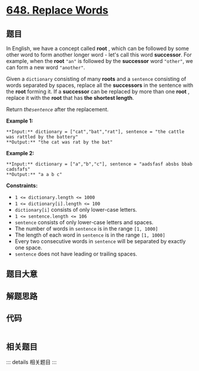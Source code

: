 # [648. Replace Words](https://leetcode.com/problems/replace-words)

## 题目

In English, we have a concept called **root** , which can be followed by some
other word to form another longer word - let's call this word **successor**.
For example, when the **root** `"an"` is followed by the **successor** word
`"other"`, we can form a new word `"another"`.

Given a `dictionary` consisting of many **roots** and a `sentence` consisting
of words separated by spaces, replace all the **successors** in the sentence
with the **root** forming it. If a **successor** can be replaced by more than
one **root** , replace it with the **root** that has **the shortest length**.

Return _the`sentence`_ after the replacement.



**Example 1:**

    
    
    **Input:** dictionary = ["cat","bat","rat"], sentence = "the cattle was rattled by the battery"
    **Output:** "the cat was rat by the bat"
    

**Example 2:**

    
    
    **Input:** dictionary = ["a","b","c"], sentence = "aadsfasf absbs bbab cadsfafs"
    **Output:** "a a b c"
    



**Constraints:**

  * `1 <= dictionary.length <= 1000`
  * `1 <= dictionary[i].length <= 100`
  * `dictionary[i]` consists of only lower-case letters.
  * `1 <= sentence.length <= 106`
  * `sentence` consists of only lower-case letters and spaces.
  * The number of words in `sentence` is in the range `[1, 1000]`
  * The length of each word in `sentence` is in the range `[1, 1000]`
  * Every two consecutive words in `sentence` will be separated by exactly one space.
  * `sentence` does not have leading or trailing spaces.


## 题目大意

## 解题思路

## 代码

```javascript

```

## 相关题目

::: details 相关题目
:::
